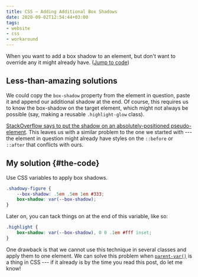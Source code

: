 ```yaml
---
title: CSS — Adding Additional Box Shadows
date: 2020-09-02T12:54:44+03:00
tags:
- website
- css
- workaround
---
```


When you want to add a box shadow to an element, but don't want to override any it might already have. ([Jump to code](#the-code))


<!-- endexcerpt -->

## Less-than-amazing solutions

We could copy the `box-shadow` property from the element in question, paste it and append our additional shadow at the end. Of course, this requires us to know the box-shadow on the target element, which might not always be possible (say, making a reusable `.highlight-glow` class).

[StackOverflow says to put the shadow on an absolutely-positioned pseudo-element](stackoverflow-says). This leaves us with a similar problem to the one we started with --- the element in question might already have styles on the `::before` or `::after` that conflicts with ours.

## My solution {#the-code}

Use CSS variables to apply box shadows.

```css
.shadowy-figure {
    --box-shadow: .5em .5em 1em #333;
    box-shadow: var(--box-shadow);
}
```

Later on, you can tack things on at the end of this variable, like so:

```css
.highlight {
    box-shadow: var(--box-shadow), 0 0 .1em #fff inset;
}
```

One drawback is that we cannot use this technique in several classes and apply them to one element. We can solve this problem when [`parent-var()`](parent-var) is a thing in CSS --- if it already is by the time you read this post, do let me know!

[stackoverflow-says]:  https://stackoverflow.com/a/11486224
[parent-var]:          https://lists.w3.org/Archives/Public/www-style/2012Aug/0891.html